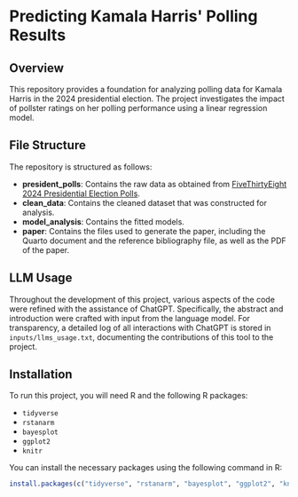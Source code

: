 # Predicting Kamala Harris' Polling Results

## Overview
This repository provides a foundation for analyzing polling data for Kamala Harris in the 2024 presidential election. The project investigates the impact of pollster ratings on her polling performance using a linear regression model. 

## File Structure
The repository is structured as follows:
- **president_polls**: Contains the raw data as obtained from [FiveThirtyEight 2024 Presidential Election Polls](https://projects.fivethirtyeight.com/polls/president-general/2024/national/).
- **clean_data**: Contains the cleaned dataset that was constructed for analysis.
- **model_analysis**: Contains the fitted models.
- **paper**: Contains the files used to generate the paper, including the Quarto document and the reference bibliography file, as well as the PDF of the paper.

## LLM Usage
Throughout the development of this project, various aspects of the code were refined with the assistance of ChatGPT. Specifically, the abstract and introduction were crafted with input from the language model. For transparency, a detailed log of all interactions with ChatGPT is stored in `inputs/llms_usage.txt`, documenting the contributions of this tool to the project.

## Installation
To run this project, you will need R and the following R packages:
- `tidyverse`
- `rstanarm`
- `bayesplot`
- `ggplot2`
- `knitr`

You can install the necessary packages using the following command in R:
```R
install.packages(c("tidyverse", "rstanarm", "bayesplot", "ggplot2", "knitr"))

